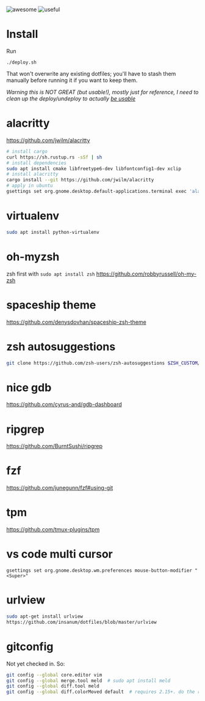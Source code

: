 ![awesome](https://img.shields.io/badge/awesome-yes-ff69b4.svg?style=for-the-badge)  ![useful](https://img.shields.io/badge/useful-nope-blue.svg?style=for-the-badge)

# Install
Run
```
./deploy.sh
```
That won't overwrite any existing dotfiles; you'll have to stash them manually before running it if you want to keep them.

*Warning this is NOT GREAT (but usable!), mostly just for reference, I need to clean up the deploy/undeploy to actually [be usable](https://github.com/ansible/ansible)*
# alacritty
https://github.com/jwilm/alacritty
```bash
# install cargo
curl https://sh.rustup.rs -sSf | sh
# install dependencies
sudo apt install cmake libfreetype6-dev libfontconfig1-dev xclip
# install alacritty
cargo install --git https://github.com/jwilm/alacritty
# apply in ubuntu
gsettings set org.gnome.desktop.default-applications.terminal exec 'alacritty'
```

# virtualenv
```bash
sudo apt install python-virtualenv
```

# oh-myzsh
zsh first with `sudo apt install zsh`
https://github.com/robbyrussell/oh-my-zsh

# spaceship theme
https://github.com/denysdovhan/spaceship-zsh-theme

# zsh autosuggestions
```bash
git clone https://github.com/zsh-users/zsh-autosuggestions $ZSH_CUSTOM/plugins/zsh-autosuggestions
```

# nice gdb
https://github.com/cyrus-and/gdb-dashboard

# ripgrep
https://github.com/BurntSushi/ripgrep

# fzf
https://github.com/junegunn/fzf#using-git

# tpm
https://github.com/tmux-plugins/tpm

# vs code multi cursor
`gsettings set org.gnome.desktop.wm.preferences mouse-button-modifier "<Super>"`

# urlview
```bash
sudo apt-get install urlview
https://github.com/insanum/dotfiles/blob/master/urlview
```

# gitconfig
Not yet checked in. So:
```bash
git config --global core.editor vim
git config --global merge.tool meld  # sudo apt install meld
git config --global diff.tool meld
git config --global diff.colorMoved default  # requires 2.15+. do the right thing.
```

